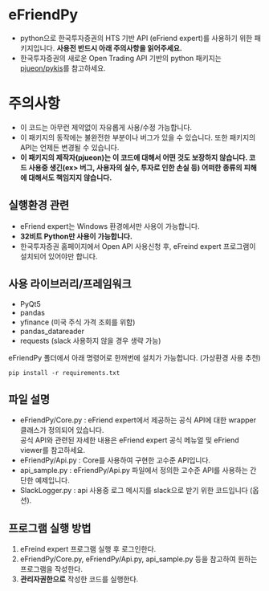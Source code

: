 # eFriendPy
- python으로 한국투자증권의 HTS 기반 API (eFriend expert)를 사용하기 위한 패키지입니다. __사용전 반드시 아래 주의사항을 읽어주세요.__
- 한국투자증권의 새로운 Open Trading API 기반의 python 패키지는 [pjueon/pykis](https://github.com/pjueon/pykis)를 참고하세요.   

# 주의사항  
- 이 코드는 아무런 제약없이 자유롭게 사용/수정 가능합니다.  
- 이 패키지의 동작에는 불완전한 부분이나 버그가 있을 수 있습니다. 또한 패키지의 API는 언제든 변경될 수 있습니다.  
- __이 패키지의 제작자(pjueon)는 이 코드에 대해서 어떤 것도 보장하지 않습니다. 코드 사용중 생긴(ex> 버그, 사용자의 실수, 투자로 인한 손실 등) 어떠한 종류의 피해에 대해서도 책임지지 않습니다.__  


## 실행환경 관련  
- eFriend expert는 Windows 환경에서만 사용이 가능합니다. 
- __32비트 Python만 사용이 가능합니다.__
- 한국투자증권 홈페이지에서 Open API 사용신청 후, eFreind expert 프로그램이 설치되어 있어야만 합니다.


## 사용 라이브러리/프레임워크  
- PyQt5
- pandas
- yfinance (미국 주식 가격 조회를 위함)
- pandas_datareader 
- requests (slack 사용하지 않을 경우 생략 가능)

eFriendPy 폴더에서 아래 명령어로 한꺼번에 설치가 가능합니다. (가상환경 사용 추천)
```shell
pip install -r requirements.txt
```

## 파일 설명
- eFriendPy/Core.py : eFriend expert에서 제공하는 공식 API에 대한 wrapper 클래스가 정의되어 있습니다.  
공식 API와 관련된 자세한 내용은 eFriend expert 공식 메뉴얼 및 eFriend viewer를 참고하세요.  
- eFriendPy/Api.py : Core를 사용하여 구현한 고수준 API입니다. 
- api_sample.py : eFriendPy/Api.py 파일에서 정의한 고수준 API를 사용하는 간단한 예제입니다.
- SlackLogger.py : api 사용중 로그 메시지를 slack으로 받기 위한 코드입니다 (옵션). 


## 프로그램 실행 방법  
1. eFreind expert 프로그램 실행 후 로그인한다.   
2. eFriendPy/Core.py, eFriendPy/Api.py, api_sample.py 등을 참고하여 원하는 프로그램을 작성한다.
3. __관리자권한으로__ 작성한 코드를 실행한다.  
